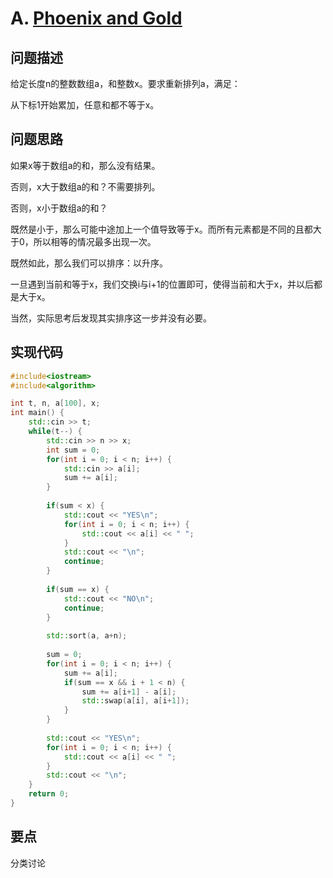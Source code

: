 # A. [Phoenix and Gold](https://codeforces.com/problemset/problem/1515/A)

## 问题描述

给定长度n的整数数组a，和整数x。要求重新排列a，满足：

从下标1开始累加，任意和都不等于x。



## 问题思路

如果x等于数组a的和，那么没有结果。

否则，x大于数组a的和？不需要排列。

否则，x小于数组a的和？



既然是小于，那么可能中途加上一个值导致等于x。而所有元素都是不同的且都大于0，所以相等的情况最多出现一次。

既然如此，那么我们可以排序：以升序。

一旦遇到当前和等于x，我们交换i与i+1的位置即可，使得当前和大于x，并以后都是大于x。



当然，实际思考后发现其实排序这一步并没有必要。



## 实现代码

```c++
#include<iostream>
#include<algorithm>

int t, n, a[100], x;
int main() {
	std::cin >> t;
	while(t--) {
		std::cin >> n >> x;
		int sum = 0;
		for(int i = 0; i < n; i++) {
			std::cin >> a[i];
			sum += a[i];
		}
		
		if(sum < x) {
			std::cout << "YES\n";
			for(int i = 0; i < n; i++) {
				std::cout << a[i] << " ";
			}
			std::cout << "\n";
			continue;
		}
		
		if(sum == x) {
			std::cout << "NO\n"; 
			continue;
		}
		
		std::sort(a, a+n);
		
		sum = 0;
		for(int i = 0; i < n; i++) {
			sum += a[i];
			if(sum == x && i + 1 < n) {
				sum += a[i+1] - a[i];
				std::swap(a[i], a[i+1]);
			}
		}
		
		std::cout << "YES\n";
		for(int i = 0; i < n; i++) {
			std::cout << a[i] << " ";
		}
		std::cout << "\n";
	}
	return 0;
} 
```



## 要点

分类讨论